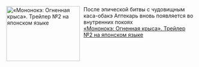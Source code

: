 <!--2025-01-29 23:00:22-->
<div class="yb">
  <div class="rss smaller1 kino_kino"><a href="https://www.kino-teatr.ru/video/45739/" title="«Мононокэ: Огненная крыса». Трейлер №2 на японском языке"><img src="https://www.kino-teatr.ru/video/9/3/45739/poster.jpg" width="196" height="147" align="left" hspace="5" style="margin: 0px 10px 0px 5px" alt="«Мононокэ: Огненная крыса». Трейлер №2 на японском языке"/></a>После эпической битвы с чудовищным каса-обакэ Аптекарь вновь появляется во внутренних покоях <br><a class="light" href="https://www.kino-teatr.ru/video/45739/">«Мононокэ: Огненная крыса». Трейлер №2 на японском языке</a></div>
</div>
